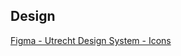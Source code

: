<!-- @license CC0-1.0 -->

<!-- markdownlint-disable first-line-h1 -->

## Design

[Figma - Utrecht Design System - Icons](https://www.figma.com/file/msb3CfQBefPoruqNQ968Zh/Utrecht-Design-System?node-id=69%3A855)
